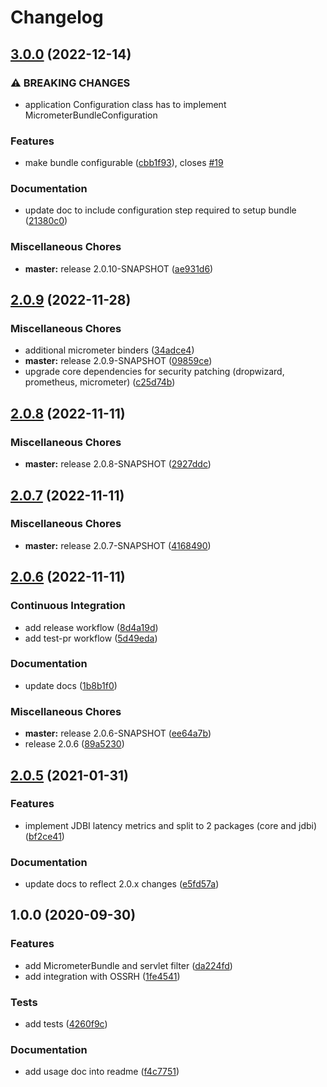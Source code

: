 # Changelog

## [3.0.0](https://github.com/MaksymDolgykh/dropwizard-micrometer/compare/v2.0.9...v3.0.0) (2022-12-14)


### ⚠ BREAKING CHANGES

* application Configuration class has to implement MicrometerBundleConfiguration

### Features

* make bundle configurable ([cbb1f93](https://github.com/MaksymDolgykh/dropwizard-micrometer/commit/cbb1f93f39a3edc3724d25af23093f0715215440)), closes [#19](https://github.com/MaksymDolgykh/dropwizard-micrometer/issues/19)


### Documentation

* update doc to include configuration step required to setup bundle ([21380c0](https://github.com/MaksymDolgykh/dropwizard-micrometer/commit/21380c04e518263d2c3918d7c84b47ce3971ccad))


### Miscellaneous Chores

* **master:** release 2.0.10-SNAPSHOT ([ae931d6](https://github.com/MaksymDolgykh/dropwizard-micrometer/commit/ae931d65d3ec110b2bda47f6c2c023cf57d26ae4))

## [2.0.9](https://github.com/MaksymDolgykh/dropwizard-micrometer/compare/v2.0.8...v2.0.9) (2022-11-28)


### Miscellaneous Chores

* additional micrometer binders ([34adce4](https://github.com/MaksymDolgykh/dropwizard-micrometer/commit/34adce428d1430769a8314f4a31e1ce17dd367a7))
* **master:** release 2.0.9-SNAPSHOT ([09859ce](https://github.com/MaksymDolgykh/dropwizard-micrometer/commit/09859ce1b5ac8bf76b52b6e0b3edeadd76c4eb0d))
* upgrade core dependencies for security patching (dropwizard, prometheus, micrometer) ([c25d74b](https://github.com/MaksymDolgykh/dropwizard-micrometer/commit/c25d74bd5ea481d3bbcf61210d1d5d5872f76454))

## [2.0.8](https://github.com/MaksymDolgykh/dropwizard-micrometer/compare/v2.0.7...v2.0.8) (2022-11-11)


### Miscellaneous Chores

* **master:** release 2.0.8-SNAPSHOT ([2927ddc](https://github.com/MaksymDolgykh/dropwizard-micrometer/commit/2927ddc7e045f7a0e8d5b2b20d2d779f292e12bc))

## [2.0.7](https://github.com/MaksymDolgykh/dropwizard-micrometer/compare/v2.0.6...v2.0.7) (2022-11-11)


### Miscellaneous Chores

* **master:** release 2.0.7-SNAPSHOT ([4168490](https://github.com/MaksymDolgykh/dropwizard-micrometer/commit/41684903490465dad831f77895a7683001de9cf4))

## [2.0.6](https://github.com/MaksymDolgykh/dropwizard-micrometer/compare/v2.0.5...v2.0.6) (2022-11-11)


### Continuous Integration

* add release workflow ([8d4a19d](https://github.com/MaksymDolgykh/dropwizard-micrometer/commit/8d4a19db0de8fb44f3af8ff71609ea6d7dc14f5f))
* add test-pr workflow ([5d49eda](https://github.com/MaksymDolgykh/dropwizard-micrometer/commit/5d49edaec145e554ddc50e08b280bee33e14fe7b))


### Documentation

* update docs ([1b8b1f0](https://github.com/MaksymDolgykh/dropwizard-micrometer/commit/1b8b1f0c0a6de3817c3560d70384b2f8931a8fb7))


### Miscellaneous Chores

* **master:** release 2.0.6-SNAPSHOT ([ee64a7b](https://github.com/MaksymDolgykh/dropwizard-micrometer/commit/ee64a7b40a3a246f5b54f2050e7b2236b0a574dc))
* release 2.0.6 ([89a5230](https://github.com/MaksymDolgykh/dropwizard-micrometer/commit/89a52301b75a78c750291feddc727cf6c8fe4223))

## [2.0.5](https://github.com/MaksymDolgykh/dropwizard-micrometer/compare/v1.0.0...v2.0.5) (2021-01-31)


### Features

* implement JDBI latency metrics and split to 2 packages (core and jdbi) ([bf2ce41](https://github.com/MaksymDolgykh/dropwizard-micrometer/commit/bf2ce4102ce3bbebafea4a22835c7f508ac500d3))

### Documentation

* update docs to reflect 2.0.x changes ([e5fd57a](https://github.com/MaksymDolgykh/dropwizard-micrometer/commit/e5fd57a86e7ccda99c9403827d55eff8460609fe))


## 1.0.0 (2020-09-30)


### Features

* add MicrometerBundle and servlet filter ([da224fd](https://github.com/MaksymDolgykh/dropwizard-micrometer/commit/da224fd3b5aecbcbfe9531c18ea4ec91bcf4cd3c))
* add integration with OSSRH ([1fe4541](https://github.com/MaksymDolgykh/dropwizard-micrometer/commit/1fe45413316dee2e6a074d0ffe0ba3467ab16efb))

### Tests

* add tests ([4260f9c](https://github.com/MaksymDolgykh/dropwizard-micrometer/commit/4260f9c8cd0726435ccc9a20e80341b45934eef5))

### Documentation

* add usage doc into readme ([f4c7751](https://github.com/MaksymDolgykh/dropwizard-micrometer/commit/f4c77513e628415a41c3a022629a3128df0de0c5))
